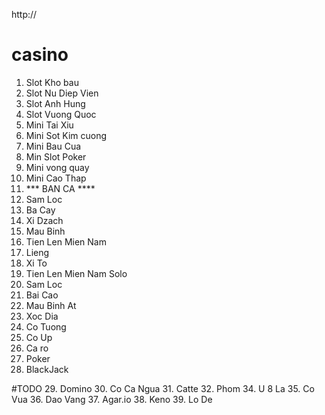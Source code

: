 http://

# casino
1. Slot Kho bau
2. Slot Nu Diep Vien
3. Slot Anh Hung
4. Slot Vuong Quoc
5. Mini Tai Xiu
6. Mini Sot Kim cuong
7. Mini Bau Cua
8. Min Slot Poker
9. Mini vong quay
10. Mini Cao Thap
11. *** BAN CA ****
12. Sam Loc
13. Ba Cay
14. Xi Dzach
15. Mau Binh
16. Tien Len Mien Nam
17. Lieng
18. Xi To
19. Tien Len Mien Nam Solo
20. Sam Loc
21. Bai Cao
22. Mau Binh At
23. Xoc Dia
24. Co Tuong
25. Co Up
26. Ca ro
27. Poker
28. BlackJack

#TODO
29. Domino
30. Co Ca Ngua
31. Catte
32. Phom
34. U 8 La
35. Co Vua
36. Dao Vang
37. Agar.io
38. Keno
39. Lo De
